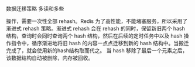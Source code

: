 数据迁移策略 多读和多些


操作，需要一次性全部 rehash。Redis 为了高性能，不能堵塞服务，所以采用了渐进式 rehash 策略。渐进式 rehash 会在 rehash 的同时，保留新旧两个 hash 结构，查询时会同时查询两个 hash 结构，然后在后续的定时任务中以及 hash 操作指令中，循序渐进地将旧 hash 的内容一点点迁移到新的 hash 结构中。当搬迁完成了，就会使用新的hash结构取而代之。 当 hash 移除了最后一个元素之后，该数据结构自动被删除，内存被回收。
